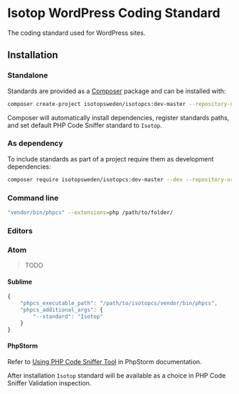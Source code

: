 # Isotop WordPress Coding Standard

The coding standard used for WordPress sites.

## Installation

### Standalone

Standards are provided as a [Composer](http://getcomposer.org) package and can be installed with:

```bash
composer create-project isotopsweden/isotopcs:dev-master --repository-url http://composer.omg.isotop.ad
```

Composer will automatically install dependencies, register standards paths, and set default PHP Code Sniffer standard to `Isotop`.

### As dependency

To include standards as part of a project require them as development dependencies:

```bash
composer require isotopsweden/isotopcs:dev-master --dev --repository-url http://composer.omg.isotop.ad
```

### Command line

```bash
"vendor/bin/phpcs" --extensions=php /path/to/folder/
```

### Editors

### Atom

> TODO

#### Sublime

```javascript
{
    "phpcs_executable_path": "/path/to/isotopcs/vendor/bin/phpcs",
    "phpcs_additional_args": {
        "--standard": "Isotop"
    }
}
```

#### PhpStorm

Refer to [Using PHP Code Sniffer Tool](https://www.jetbrains.com/phpstorm/help/using-php-code-sniffer-tool.html) in PhpStorm documentation.

After installation `Isotop` standard will be available as a choice in PHP Code Sniffer Validation inspection.
